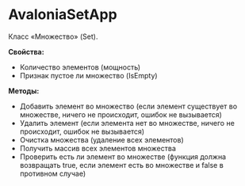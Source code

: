 # AvaloniaSetApp

Класс «Множество» (Set).

**Свойства:**
- Количество элементов (мощность)
- Признак пустое ли множество (IsEmpty)

**Методы:**
- Добавить элемент во множество (если элемент существует во множестве, ничего не происходит, ошибок не вызывается)
- Удалить элемент (если элемента нет во множестве, ничего не происходит, ошибок не вызывается)
- Очистка множества (удаление всех элементов)
- Получить массив всех элементов множества
- Проверить есть ли элемент во множестве (функция должна возвращать true, если элемент есть во множестве и false в противном случае)
